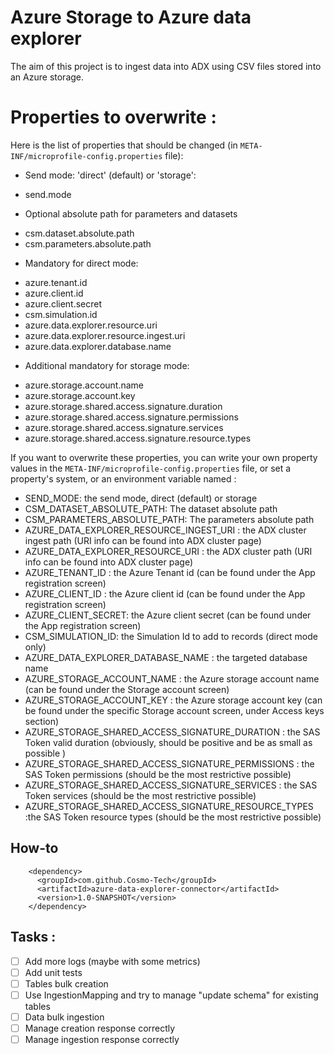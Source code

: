 # Azure Storage to Azure data explorer

The aim of this project is to ingest data into ADX using CSV files stored into an Azure storage.

# Properties to overwrite :
Here is the list of properties that should be changed (in ```META-INF/microprofile-config.properties``` file):
* Send mode: 'direct' (default) or 'storage':
- send.mode
* Optional absolute path for parameters and datasets
- csm.dataset.absolute.path
- csm.parameters.absolute.path
* Mandatory for direct mode:
- azure.tenant.id
- azure.client.id
- azure.client.secret
- csm.simulation.id
- azure.data.explorer.resource.uri
- azure.data.explorer.resource.ingest.uri
- azure.data.explorer.database.name
* Additional mandatory for storage mode:
- azure.storage.account.name
- azure.storage.account.key
- azure.storage.shared.access.signature.duration
- azure.storage.shared.access.signature.permissions
- azure.storage.shared.access.signature.services
- azure.storage.shared.access.signature.resource.types

If you want to overwrite these properties, you can write your own property values in the ```META-INF/microprofile-config.properties``` file, or set a property's system, or an environment variable named :

- SEND_MODE: the send mode, direct (default) or storage
- CSM_DATASET_ABSOLUTE_PATH: The dataset absolute path
- CSM_PARAMETERS_ABSOLUTE_PATH: The parameters absolute path
- AZURE_DATA_EXPLORER_RESOURCE_INGEST_URI : the ADX cluster ingest path (URI info can be found into ADX cluster page)
- AZURE_DATA_EXPLORER_RESOURCE_URI : the ADX cluster path (URI info can be found into ADX cluster page)
- AZURE_TENANT_ID : the Azure Tenant id (can be found under the App registration screen)
- AZURE_CLIENT_ID : the Azure client id (can be found under the App registration screen)
- AZURE_CLIENT_SECRET: the Azure client secret (can be found under the App registration screen)
- CSM_SIMULATION_ID: the Simulation Id to add to records (direct mode only)
- AZURE_DATA_EXPLORER_DATABASE_NAME : the targeted database name
- AZURE_STORAGE_ACCOUNT_NAME : the Azure storage account name (can be found under the Storage account screen)
- AZURE_STORAGE_ACCOUNT_KEY : the Azure storage account key (can be found under the specific Storage account screen, under Access keys section)
- AZURE_STORAGE_SHARED_ACCESS_SIGNATURE_DURATION : the SAS Token valid duration (obviously, should be positive and be as small as possible )
- AZURE_STORAGE_SHARED_ACCESS_SIGNATURE_PERMISSIONS : the SAS Token permissions (should be the most restrictive possible)
- AZURE_STORAGE_SHARED_ACCESS_SIGNATURE_SERVICES : the SAS Token services (should be the most restrictive possible)
- AZURE_STORAGE_SHARED_ACCESS_SIGNATURE_RESOURCE_TYPES :the SAS Token resource types (should be the most restrictive possible)


## How-to

```
    <dependency>
      <groupId>com.github.Cosmo-Tech</groupId>
      <artifactId>azure-data-explorer-connector</artifactId>
      <version>1.0-SNAPSHOT</version>
    </dependency>
```

## Tasks :

- [ ] Add more logs (maybe with some metrics)
- [ ] Add unit tests
- [ ] Tables bulk creation
- [ ] Use IngestionMapping and try to manage "update schema" for existing tables
- [ ] Data bulk ingestion
- [ ] Manage creation response correctly
- [ ] Manage ingestion response correctly
